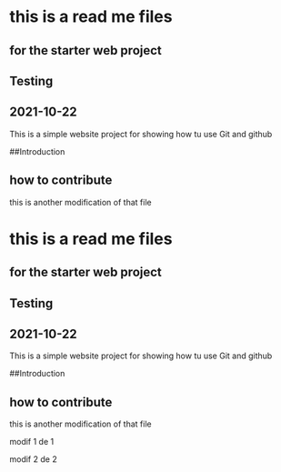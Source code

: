 # this is a read me files
## for the starter web project
## Testing
## 2021-10-22

This is a simple website project for
showing how tu use Git and github

##Introduction
## how to contribute

this is another modification of that file

# this is a read me files
## for the starter web project
## Testing
## 2021-10-22

This is a simple website project for
showing how tu use Git and github

##Introduction
## how to contribute

this is another modification of that file

modif 1 de 1

modif 2 de 2